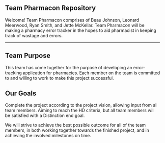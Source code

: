 ## Team Pharmacon Repository

Welcome! Team Pharmacon comprises of Beau Johnson, Leonard Meerwood, Ryan Smith, and Jette McKellar. Team Pharmacon will be making a pharmacy error tracker in the hopes to aid pharmacist in keeping track of wastage and errors.

---

## Team Purpose

This team has come together for the purpose of developing an error-tracking application for pharmacies. Each member on the team is committed to and willing to work to make this project successful.

## Our Goals

Complete the project according to the project vision, allowing input from all team members. Aiming to reach the HD criteria, but all team members will be satisfied with a Distinction end goal.

We will strive to achieve the best possible outcome for all of the team members, in both working together towards the finished project, and in achieving the involved milestones on time.